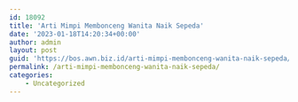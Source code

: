 ```yaml
---
id: 18092
title: 'Arti Mimpi Membonceng Wanita Naik Sepeda'
date: '2023-01-18T14:20:34+00:00'
author: admin
layout: post
guid: 'https://bos.awn.biz.id/arti-mimpi-membonceng-wanita-naik-sepeda/'
permalink: /arti-mimpi-membonceng-wanita-naik-sepeda/
categories:
    - Uncategorized
---
```



